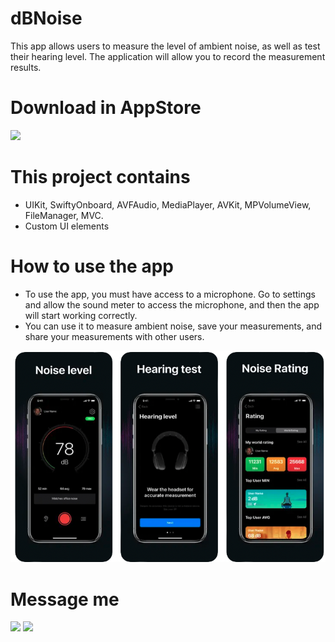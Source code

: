 # dBNoise
This app allows users to measure the level of ambient noise, as well as test their hearing level. The application will allow you to record the measurement results.

# Download in AppStore
[![](https://upload.wikimedia.org/wikipedia/commons/e/e8/Apple_App_Store_icon.jpg)]([https://apps.apple.com/ru/app/%D0%BC%D0%BE%D1%8F-%D0%BA%D0%BE%D0%BF%D0%B8%D0%BB%D0%BA%D0%B0-%D1%81%D0%B1%D0%B5%D1%80%D0%B5%D0%B6%D0%B5%D0%BD%D0%B8%D0%B9/id1612973997?l=en](https://apps.apple.com/ru/app/dbnoise-db-sound-level-meter/id1530923540?l=en))

# This project contains

* UIKit, SwiftyOnboard, AVFAudio, MediaPlayer, AVKit, MPVolumeView, FileManager, MVC.
* Custom UI elements

# How to use the app

* To use the app, you must have access to a microphone. Go to settings and allow the sound meter to access the microphone, and then the app will start working correctly.
* You can use it to measure ambient noise, save your measurements, and share your measurements with other users.

![dBNoise](https://github.com/NickSagan/dbNoise/blob/f7743c6cec670e7f9a6dc7f8239af89f920153f7/Screenshot%202022-06-29%20at%2013.08.52.png)

# Message me
[![](https://upload.wikimedia.org/wikipedia/commons/thumb/8/82/Telegram_logo.svg/64px-Telegram_logo.svg.png)](https://t.me/NickSagan)
[![](https://upload.wikimedia.org/wikipedia/commons/thumb/c/ca/LinkedIn_logo_initials.png/64px-LinkedIn_logo_initials.png)](https://www.linkedin.com/in/nicksagan/)
